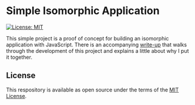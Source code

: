 # Simple Isomorphic Application

[![License: MIT](https://img.shields.io/badge/License-MIT-green.svg)](LICENSE.md)

This simple project is a proof of concept for building an isomorphic application with JavaScript. There is an accompanying [write-up](https://nathanhumphrey.ca/posts/2020-01-17-isomorphic-javascript-app/) that walks through the development of this project and explains a little about why I put it together.

## License

This respository is available as open source under the terms of the [MIT License](https://opensource.org/licenses/MIT).
